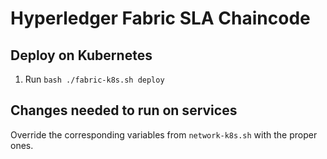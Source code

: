 # Hyperledger Fabric SLA Chaincode

## Deploy on Kubernetes

1) Run `bash ./fabric-k8s.sh deploy`

## Changes needed to run on services

Override the corresponding variables from `network-k8s.sh` with the proper ones.